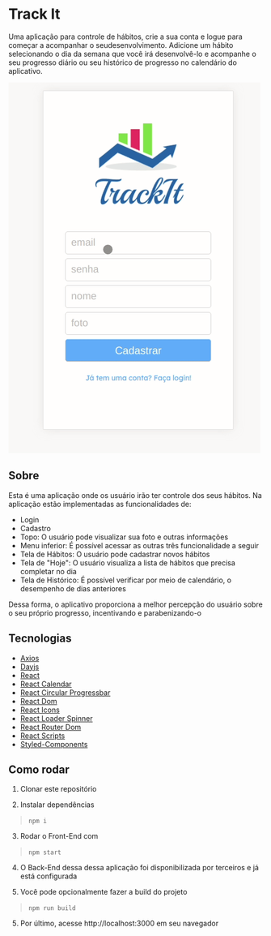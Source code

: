 # Track It

Uma aplicação para controle de hábitos, crie a sua conta e logue para começar a acompanhar o seudesenvolvimento. Adicione um hábito selecionando o dia da semana que você irá desenvolvê-lo e acompanhe o seu progresso diário ou seu histórico de progresso no calendário do aplicativo.

<img style="text-align: center" src="/assets/track-it.gif" />

## Sobre

Esta é uma aplicação onde os usuário irão ter controle dos seus hábitos. Na aplicação estão implementadas as funcionalidades de:

- Login
- Cadastro
- Topo: O usuário pode visualizar sua foto e outras informações
- Menu inferior: É possível acessar as outras três funcionalidade a seguir
- Tela de Hábitos: O usuário pode cadastrar novos hábitos
- Tela de "Hoje": O usuário visualiza a lista de hábitos que precisa completar no dia
- Tela de Histórico: É possível verificar por meio de calendário, o desempenho de dias anteriores

Dessa forma, o aplicativo proporciona a melhor percepção do usuário sobre o seu próprio progresso, incentivando e parabenizando-o

## Tecnologias

- [Axios](https://github.com/axios/axios)
- [Dayjs](https://github.com/iamkun/dayjs)
- [React](https://github.com/facebook/react)
- [React Calendar](https://github.com/wojtekmaj/react-calendar)
- [React Circular Progressbar](https://github.com/kevinsqi/react-circular-progressbar)
- [React Dom](https://github.com/facebook/react/tree/main/packages/react-dom)
- [React Icons](https://github.com/react-icons/react-icons)
- [React Loader Spinner](https://github.com/mhnpd/react-loader-spinner)
- [React Router Dom](https://github.com/ReactTraining/react-router/tree/master/packages/react-router-dom)
- [React Scripts](https://github.com/facebook/create-react-app/tree/main/packages/react-scripts)
- [Styled-Components](https://www.styled-components.com/)

## Como rodar

1. Clonar este repositório

2. Instalar dependências
>`npm i`

3. Rodar o Front-End com
>`npm start`

4. O Back-End dessa dessa aplicação foi disponibilizada por terceiros e já está configurada

4. Você pode opcionalmente fazer a build do projeto
>`npm run build`

5. Por último, acesse http://localhost:3000 em seu navegador